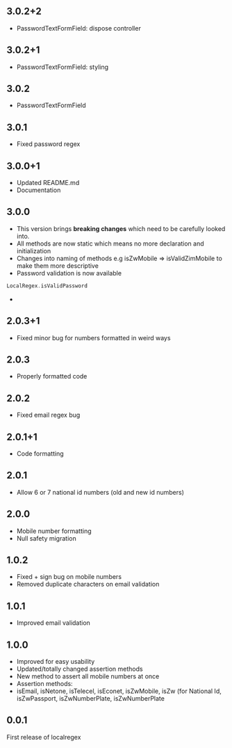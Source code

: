 ## 3.0.2+2
* PasswordTextFormField: dispose controller

## 3.0.2+1
* PasswordTextFormField: styling

## 3.0.2
* PasswordTextFormField

## 3.0.1
* Fixed password regex

## 3.0.0+1
* Updated README.md
* Documentation


## 3.0.0
* This version brings **breaking changes** which need to be carefully looked into.
* All methods are now static which means no more declaration and initialization
* Changes into naming of methods e.g isZwMobile => isValidZimMobile to make them more descriptive
* Password validation is now available
```dart
LocalRegex.isValidPassword
```
*

## 2.0.3+1
* Fixed minor bug for numbers formatted in weird ways

## 2.0.3
* Properly formatted code

## 2.0.2
* Fixed email regex bug

## 2.0.1+1
* Code formatting

## 2.0.1
* Allow 6 or 7 national id numbers (old and new id numbers)

## 2.0.0
* Mobile number formatting
* Null safety migration

## 1.0.2
* Fixed + sign bug on mobile numbers
* Removed duplicate characters on email validation

## 1.0.1
* Improved email validation

## 1.0.0
* Improved for easy usability
* Updated/totally changed assertion methods
* New method to assert all mobile numbers at once
* Assertion methods:
* isEmail, isNetone, isTelecel, isEconet, isZwMobile, isZw (for National Id, isZwPassport, isZwNumberPlate, isZwNumberPlate

## 0.0.1
First release of localregex














